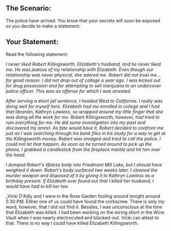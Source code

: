 ## The Scenario:

The police have arrived. You know that your secrets will soon be exposed so you decide to make a statement:

## Your Statement:

Read the following statement:

_I never liked Robert Killingsworth, Elizabeth's husband, and he never liked me. He was jealous of my relationship with Elizabeth. Even though our relationship was never physical, she adored me. Robert did not trust me... for good reason. I did not drop out of college a year ago. I was kicked out for drug possession and for attempting to sell marijuana to an undercover police officer. This was an offense for which I was arrested._

_After serving a short jail sentence, I headed West to California. I really was doing well for myself here. Elizabeth had me enrolled in college and I had that librarian, Kathryn Lawless, so wrapped around my little finger that she was doing all the work for me. Robert Killingsworth, however, had tried to ruin everything for me. He did some investigation into my past and discovered my arrest. As fate would have it, Robert decided to confront me just as I was searching through his bank files in his study for a way to get at the Killingsworth money. Robert was enraged and tried to call the police. I could not let that happen. As soon as he turned around to pick up the phone, I grabbed a candlestick from the fireplace mantle and hit him over the head._

_I dumped Robert's lifeless body into Friedmont Mill Lake, but I should have weighted it down. Robert's body surfaced two weeks later. I cleaned the murder weapon and disposed of it by giving it to Kathryn Lawless as a birthday present. If Elizabeth ever found out that I killed her husband, I would have had to kill her too._

_Vicki D'Adly and I were in the Rose Garden fooling around tonight around 5:30 PM. Either one of us could have found the corkscrew. There is only my word, however, that I did not find it. Besides, I was unconscious at the time that Elizabeth was killed. I had been working on the wiring short in the Wine Vault when I was nearly electrocuted and blacked-out. Vicki can attest to that. There is no way I could have killed Elizabeth Killingsworth.
